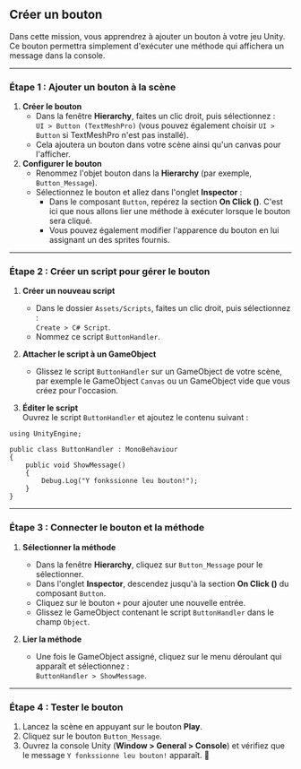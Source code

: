 ## Créer un bouton

Dans cette mission, vous apprendrez à ajouter un bouton à votre jeu Unity. Ce bouton permettra simplement d'exécuter une méthode qui affichera un message dans la console.

---
### Étape 1 : Ajouter un bouton à la scène

1. **Créer le bouton**
    - Dans la fenêtre **Hierarchy**, faites un clic droit, puis sélectionnez :  
        `UI > Button (TextMeshPro)` (vous pouvez également choisir `UI > Button` si TextMeshPro n'est pas installé).
    - Cela ajoutera un bouton dans votre scène ainsi qu'un canvas pour l'afficher.
2. **Configurer le bouton**
    - Renommez l'objet bouton dans la **Hierarchy** (par exemple, `Button_Message`).
    - Sélectionnez le bouton et allez dans l'onglet **Inspector** :
        - Dans le composant `Button`, repérez la section **On Click ()**. C'est ici que nous allons lier une méthode à exécuter lorsque le bouton sera cliqué.
        - Vous pouvez également modifier l'apparence du bouton en lui assignant un des sprites fournis.

---
### Étape 2 : Créer un script pour gérer le bouton

1. **Créer un nouveau script**
    
    - Dans le dossier `Assets/Scripts`, faites un clic droit, puis sélectionnez :  
        `Create > C# Script`.
    - Nommez ce script `ButtonHandler`.
2. **Attacher le script à un GameObject**
    - Glissez le script `ButtonHandler` sur un GameObject de votre scène, par exemple le GameObject `Canvas` ou un GameObject vide que vous créez pour l'occasion.
3. **Éditer le script**  
    Ouvrez le script `ButtonHandler` et ajoutez le contenu suivant :

```
using UnityEngine;

public class ButtonHandler : MonoBehaviour
{
    public void ShowMessage()
    {
        Debug.Log("Y fonkssionne leu bouton!");
    }
}
```

---
### Étape 3 : Connecter le bouton et la méthode

1. **Sélectionner la méthode**
    
    - Dans la fenêtre **Hierarchy**, cliquez sur `Button_Message` pour le sélectionner.
    - Dans l'onglet **Inspector**, descendez jusqu'à la section **On Click ()** du composant `Button`.
    - Cliquez sur le bouton `+` pour ajouter une nouvelle entrée.
    - Glissez le GameObject contenant le script `ButtonHandler` dans le champ `Object`.
2. **Lier la méthode**
    
    - Une fois le GameObject assigné, cliquez sur le menu déroulant qui apparaît et sélectionnez :  
        `ButtonHandler > ShowMessage`.

---
### Étape 4 : Tester le bouton

1. Lancez la scène en appuyant sur le bouton **Play**.
2. Cliquez sur le bouton `Button_Message`.
3. Ouvrez la console Unity (**Window > General > Console**) et vérifiez que le message `Y fonkssionne leu bouton!` apparaît. 🎉
